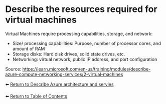 # Describe the resources required for virtual machines

Virtual Machines require processing capabilities, storage, and network:
* Size/ processing capabilities: Purpose, number of processor cores, and amount of RAM
* Storage disks: Hard disk drives, solid state drives, etc.
* Networking: virtual network, public IP address, and port configuration

Source: https://learn.microsoft.com/en-us/training/modules/describe-azure-compute-networking-services/2-virtual-machines

⬅️ [Return to Describe Azure architecture and servies](README.md)

⬅️ [Return to Table of Contents](../README.md)